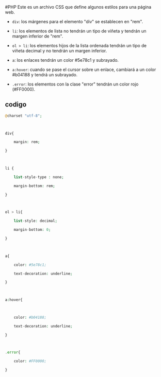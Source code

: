 #PHP 
Este es un archivo CSS que define algunos estilos para una página web.

-   `div`: los márgenes para el elemento "div" se establecen en "rem".
    
-   `li`: los elementos de lista no tendrán un tipo de viñeta y tendrán un margen inferior de "rem".
    
-   `ol > li`: los elementos hijos de la lista ordenada tendrán un tipo de viñeta decimal y no tendrán un margen inferior.
    
-   `a`: los enlaces tendrán un color #5e78c1 y subrayado.
    
-   `a:hover`: cuando se pase el cursor sobre un enlace, cambiará a un color #b04188 y tendrá un subrayado.
    
-   `.error`: los elementos con la clase "error" tendrán un color rojo (#FF0000).
## codigo
```php
@charset "utf-8";

  

div{

    margin: rem;

}

  

li {

    list-style-type : none;

    margin-bottom: rem;

}

  

ol > li{

    list-style: decimal;

    margin-bottom: 0;

}

  

a{

    color: #5e78c1;

    text-decoration: underline;

}

  

a:hover{

  

    color: #b04188;

    text-decoration: underline;

}

  

.error{

    color: #FF0000;

}
```